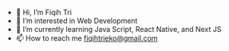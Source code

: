 - 👋 Hi, I’m Fiqih Tri
- 👀 I’m interested in Web Development
- 🌱 I’m currently learning Java Script, React Native, and Next JS
- 📫 How to reach me fiqihtrieko@gmail.com

<!---
fiqihtri/fiqihtri is a ✨ special ✨ repository because its `README.md` (this file) appears on your GitHub profile.
You can click the Preview link to take a look at your changes.
--->
